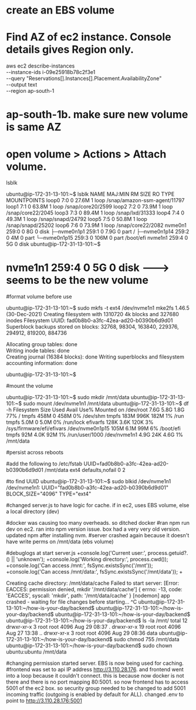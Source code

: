 # create an EBS volume
# Find AZ of ec2 instance. Console details gives Region only.

aws ec2 describe-instances \
  --instance-ids i-09e25918b78c2f3e1 \
  --query "Reservations[].Instances[].Placement.AvailabilityZone" \
  --output text \
  --region ap-south-1

  # ap-south-1b. make sure new volume is same AZ

  # open volume > Actions > Attach volume. 

  lsblk

ubuntu@ip-172-31-13-101:~$ lsblk
NAME         MAJ:MIN RM  SIZE RO TYPE MOUNTPOINTS
loop0          7:0    0 27.6M  1 loop /snap/amazon-ssm-agent/11797
loop1          7:1    0 63.8M  1 loop /snap/core20/2599
loop2          7:2    0 73.9M  1 loop /snap/core22/2045
loop3          7:3    0 89.4M  1 loop /snap/lxd/31333
loop4          7:4    0 49.3M  1 loop /snap/snapd/24792
loop5          7:5    0 50.8M  1 loop /snap/snapd/25202
loop6          7:6    0 73.9M  1 loop /snap/core22/2082
nvme0n1      259:0    0    8G  0 disk 
├─nvme0n1p1  259:1    0  7.9G  0 part /
├─nvme0n1p14 259:2    0    4M  0 part 
└─nvme0n1p15 259:3    0  106M  0 part /boot/efi
nvme1n1      259:4    0    5G  0 disk 
ubuntu@ip-172-31-13-101:~$ 

# nvme1n1      259:4    0    5G  0 disk  ---> seems to be the new volume

#format volume before use


ubuntu@ip-172-31-13-101:~$ sudo mkfs -t ext4 /dev/nvme1n1
mke2fs 1.46.5 (30-Dec-2021)
Creating filesystem with 1310720 4k blocks and 327680 inodes
Filesystem UUID: fad0b8b0-a3fc-42ea-ad20-b0390b6d9d01
Superblock backups stored on blocks: 
	32768, 98304, 163840, 229376, 294912, 819200, 884736

Allocating group tables: done                            
Writing inode tables: done                            
Creating journal (16384 blocks): done
Writing superblocks and filesystem accounting information: done 

ubuntu@ip-172-31-13-101:~$ 

#mount the volume

ubuntu@ip-172-31-13-101:~$ sudo mkdir /mnt/data
ubuntu@ip-172-31-13-101:~$ sudo mount /dev/nvme1n1 /mnt/data
ubuntu@ip-172-31-13-101:~$ df -h
Filesystem       Size  Used Avail Use% Mounted on
/dev/root        7.6G  5.8G  1.8G  77% /
tmpfs            458M     0  458M   0% /dev/shm
tmpfs            183M  996K  182M   1% /run
tmpfs            5.0M     0  5.0M   0% /run/lock
efivarfs         128K  3.6K  120K   3% /sys/firmware/efi/efivars
/dev/nvme0n1p15  105M  6.1M   99M   6% /boot/efi
tmpfs             92M  4.0K   92M   1% /run/user/1000
/dev/nvme1n1     4.9G   24K  4.6G   1% /mnt/data

#persist across reboots

#add the following to /etc/fstab
UUID=fad0b8b0-a3fc-42ea-ad20-b0390b6d9d01   /mnt/data   ext4   defaults,nofail   0   2

#to find UUID
ubuntu@ip-172-31-13-101:~$ sudo blkid /dev/nvme1n1
/dev/nvme1n1: UUID="fad0b8b0-a3fc-42ea-ad20-b0390b6d9d01" BLOCK_SIZE="4096" TYPE="ext4"

#changed server.js to have logic for cache. if in ec2, uses EBS volume, else a local directory (dev)

#docker was causing too many overheads. so ditched docker
#ran npm run dev on ec2. ran into npm version issue. box had a very very old version. updated npm after installing nvm. 
#server crashed again because it doesn't have write perms on /mnt/data (ebs volume)

#debuglogs at start server.js
+console.log('Current user:', process.getuid?.() || 'unknown');
+console.log('Working directory:', process.cwd());
+console.log('Can access /mnt:', fsSync.existsSync('/mnt'));
+console.log('Can access /mnt/data:', fsSync.existsSync('/mnt/data'));
+


Creating cache directory: /mnt/data/cache
Failed to start server: [Error: EACCES: permission denied, mkdir '/mnt/data/cache'] {
  errno: -13,
  code: 'EACCES',
  syscall: 'mkdir',
  path: '/mnt/data/cache'
}
[nodemon] app crashed - waiting for file changes before starting...
^C
ubuntu@ip-172-31-13-101:~/how-is-your-day/backend$ 
ubuntu@ip-172-31-13-101:~/how-is-your-day/backend$ 
ubuntu@ip-172-31-13-101:~/how-is-your-day/backend$ 
ubuntu@ip-172-31-13-101:~/how-is-your-day/backend$ ls -la /mnt/
total 12
drwxr-xr-x  3 root root 4096 Aug 29 08:37 .
drwxr-xr-x 19 root root 4096 Aug 27 13:38 ..
drwxr-xr-x  3 root root 4096 Aug 29 08:36 data
ubuntu@ip-172-31-13-101:~/how-is-your-day/backend$ sudo chmod 755 /mnt/data
ubuntu@ip-172-31-13-101:~/how-is-your-day/backend$ sudo chown ubuntu:ubuntu /mnt/data


#changing permission started server. EBS is now being used for caching.
#frontend was set to api IP address http://3.110.28.176. and frontend went into a loop because it couldn't connect. this is because now docker is not there and there is no port mapping 80:5001. so now frontend has to access 5001 of the ec2 box. so security group needed to be changed to add 5001 incoming traffic (outgoing is enabled by default for ALL). changed .env to point to http://3.110.28.176:5001

